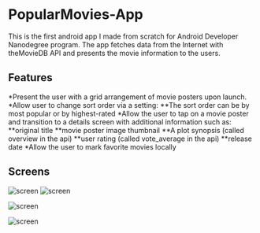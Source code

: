 # PopularMovies-App

This is the first android app I made from scratch for Android Developer Nanodegree program. The app fetches data from the Internet with theMovieDB API and presents the movie information to the users.

## Features

*Present the user with a grid arrangement of movie posters upon launch.
*Allow user to change sort order via a setting:
**The sort order can be by most popular or by highest-rated
*Allow the user to tap on a movie poster and transition to a details screen with additional information such as:
**original title
**movie poster image thumbnail
**A plot synopsis (called overview in the api)
**user rating (called vote_average in the api)
**release date
*Allow the user to mark favorite movies locally

## Screens

![screen](../master/screenshots/portrait_1.png)
![screen](../master/screenshots/portrait_2.png)

![screen](../master/screenshots/landscape_1.png)

![screen](../master/screenshots/landscape_2.png)
